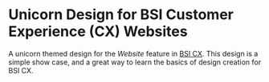 # Unicorn Design for BSI Customer Experience (CX) Websites
A unicorn themed design for the *Website* feature in [BSI CX](https://www.bsi-software.com/en/cx).
This design is a simple show case, and a great way to learn the basics of design creation
for BSI CX.

